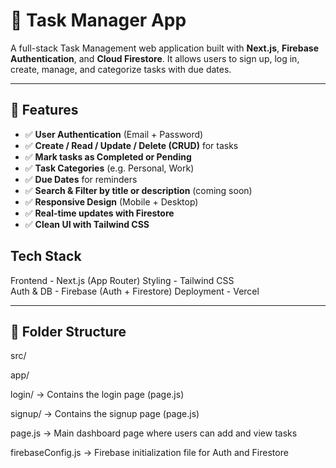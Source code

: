 # 📝 Task Manager App

A full-stack Task Management web application built with **Next.js**, **Firebase Authentication**, and **Cloud Firestore**. It allows users to sign up, log in, create, manage, and categorize tasks with due dates.

---

## 🔧 Features

- ✅ **User Authentication** (Email + Password)
- ✅ **Create / Read / Update / Delete (CRUD)** for tasks
- ✅ **Mark tasks as Completed or Pending**
- ✅ **Task Categories** (e.g. Personal, Work)
- ✅ **Due Dates** for reminders
- ✅ **Search & Filter by title or description** (coming soon)
- ✅ **Responsive Design** (Mobile + Desktop)
- ✅ **Real-time updates with Firestore**
- ✅ **Clean UI with Tailwind CSS**

## Tech Stack
 Frontend    -  Next.js (App Router) 
 Styling     -  Tailwind CSS       
 Auth & DB   -  Firebase (Auth + Firestore) 
 Deployment  -  Vercel             

---

## 📁 Folder Structure

src/

app/

login/ → Contains the login page (page.js)

signup/ → Contains the signup page (page.js)

page.js → Main dashboard page where users can add and view tasks

firebaseConfig.js → Firebase initialization file for Auth and Firestore


